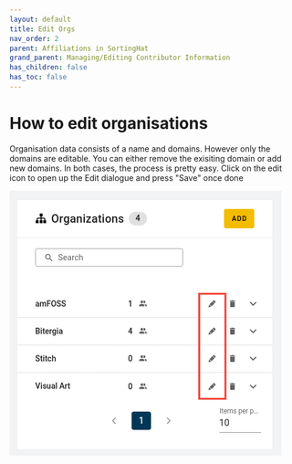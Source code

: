 ```yaml
---
layout: default
title: Edit Orgs
nav_order: 2
parent: Affiliations in SortingHat
grand_parent: Managing/Editing Contributor Information
has_children: false
has_toc: false
---
```


# How to edit organisations

Organisation data consists of a name and domains. However only the domains are editable. You can either remove the exisiting domain or add new domains. In both cases, the process is pretty easy. Click on the edit icon to open up the Edit dialogue and press "Save" once done

![edit-org](./assets/edit-org.png)
